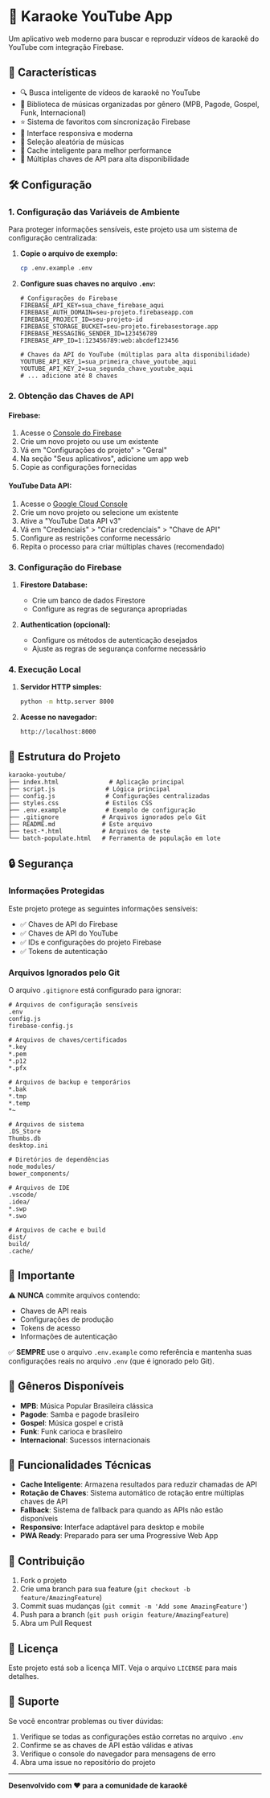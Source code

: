 # 🎤 Karaoke YouTube App

Um aplicativo web moderno para buscar e reproduzir vídeos de karaokê do YouTube com integração Firebase.

## 🚀 Características

- 🔍 Busca inteligente de vídeos de karaokê no YouTube
- 🎵 Biblioteca de músicas organizadas por gênero (MPB, Pagode, Gospel, Funk, Internacional)
- ⭐ Sistema de favoritos com sincronização Firebase
- 📱 Interface responsiva e moderna
- 🎲 Seleção aleatória de músicas
- 💾 Cache inteligente para melhor performance
- 🔄 Múltiplas chaves de API para alta disponibilidade

## 🛠️ Configuração

### 1. Configuração das Variáveis de Ambiente

Para proteger informações sensíveis, este projeto usa um sistema de configuração centralizada:

1. **Copie o arquivo de exemplo:**
   ```bash
   cp .env.example .env
   ```

2. **Configure suas chaves no arquivo `.env`:**
   ```env
   # Configurações do Firebase
   FIREBASE_API_KEY=sua_chave_firebase_aqui
   FIREBASE_AUTH_DOMAIN=seu-projeto.firebaseapp.com
   FIREBASE_PROJECT_ID=seu-projeto-id
   FIREBASE_STORAGE_BUCKET=seu-projeto.firebasestorage.app
   FIREBASE_MESSAGING_SENDER_ID=123456789
   FIREBASE_APP_ID=1:123456789:web:abcdef123456

   # Chaves da API do YouTube (múltiplas para alta disponibilidade)
   YOUTUBE_API_KEY_1=sua_primeira_chave_youtube_aqui
   YOUTUBE_API_KEY_2=sua_segunda_chave_youtube_aqui
   # ... adicione até 8 chaves
   ```

### 2. Obtenção das Chaves de API

#### Firebase:
1. Acesse o [Console do Firebase](https://console.firebase.google.com/)
2. Crie um novo projeto ou use um existente
3. Vá em "Configurações do projeto" > "Geral"
4. Na seção "Seus aplicativos", adicione um app web
5. Copie as configurações fornecidas

#### YouTube Data API:
1. Acesse o [Google Cloud Console](https://console.cloud.google.com/)
2. Crie um novo projeto ou selecione um existente
3. Ative a "YouTube Data API v3"
4. Vá em "Credenciais" > "Criar credenciais" > "Chave de API"
5. Configure as restrições conforme necessário
6. Repita o processo para criar múltiplas chaves (recomendado)

### 3. Configuração do Firebase

1. **Firestore Database:**
   - Crie um banco de dados Firestore
   - Configure as regras de segurança apropriadas

2. **Authentication (opcional):**
   - Configure os métodos de autenticação desejados
   - Ajuste as regras de segurança conforme necessário

### 4. Execução Local

1. **Servidor HTTP simples:**
   ```bash
   python -m http.server 8000
   ```

2. **Acesse no navegador:**
   ```
   http://localhost:8000
   ```

## 📁 Estrutura do Projeto

```
karaoke-youtube/
├── index.html              # Aplicação principal
├── script.js              # Lógica principal
├── config.js              # Configurações centralizadas
├── styles.css             # Estilos CSS
├── .env.example           # Exemplo de configuração
├── .gitignore            # Arquivos ignorados pelo Git
├── README.md             # Este arquivo
├── test-*.html           # Arquivos de teste
└── batch-populate.html   # Ferramenta de população em lote
```

## 🔒 Segurança

### Informações Protegidas

Este projeto protege as seguintes informações sensíveis:

- ✅ Chaves de API do Firebase
- ✅ Chaves de API do YouTube
- ✅ IDs e configurações do projeto Firebase
- ✅ Tokens de autenticação

### Arquivos Ignorados pelo Git

O arquivo `.gitignore` está configurado para ignorar:

```gitignore
# Arquivos de configuração sensíveis
.env
config.js
firebase-config.js

# Arquivos de chaves/certificados
*.key
*.pem
*.p12
*.pfx

# Arquivos de backup e temporários
*.bak
*.tmp
*.temp
*~

# Arquivos de sistema
.DS_Store
Thumbs.db
desktop.ini

# Diretórios de dependências
node_modules/
bower_components/

# Arquivos de IDE
.vscode/
.idea/
*.swp
*.swo

# Arquivos de cache e build
dist/
build/
.cache/
```

## 🚨 Importante

⚠️ **NUNCA** commite arquivos contendo:
- Chaves de API reais
- Configurações de produção
- Tokens de acesso
- Informações de autenticação

✅ **SEMPRE** use o arquivo `.env.example` como referência e mantenha suas configurações reais no arquivo `.env` (que é ignorado pelo Git).

## 🎵 Gêneros Disponíveis

- **MPB**: Música Popular Brasileira clássica
- **Pagode**: Samba e pagode brasileiro
- **Gospel**: Música gospel e cristã
- **Funk**: Funk carioca e brasileiro
- **Internacional**: Sucessos internacionais

## 🔧 Funcionalidades Técnicas

- **Cache Inteligente**: Armazena resultados para reduzir chamadas de API
- **Rotação de Chaves**: Sistema automático de rotação entre múltiplas chaves de API
- **Fallback**: Sistema de fallback para quando as APIs não estão disponíveis
- **Responsivo**: Interface adaptável para desktop e mobile
- **PWA Ready**: Preparado para ser uma Progressive Web App

## 📝 Contribuição

1. Fork o projeto
2. Crie uma branch para sua feature (`git checkout -b feature/AmazingFeature`)
3. Commit suas mudanças (`git commit -m 'Add some AmazingFeature'`)
4. Push para a branch (`git push origin feature/AmazingFeature`)
5. Abra um Pull Request

## 📄 Licença

Este projeto está sob a licença MIT. Veja o arquivo `LICENSE` para mais detalhes.

## 🤝 Suporte

Se você encontrar problemas ou tiver dúvidas:

1. Verifique se todas as configurações estão corretas no arquivo `.env`
2. Confirme se as chaves de API estão válidas e ativas
3. Verifique o console do navegador para mensagens de erro
4. Abra uma issue no repositório do projeto

---

**Desenvolvido com ❤️ para a comunidade de karaokê**